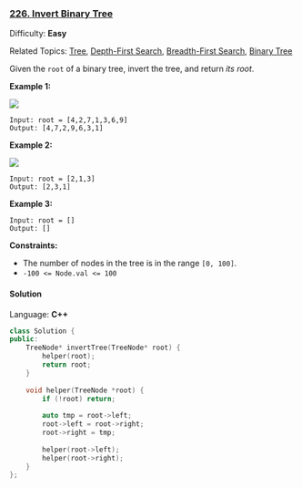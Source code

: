 ### [226\. Invert Binary Tree](https://leetcode.com/problems/invert-binary-tree/)

Difficulty: **Easy**

Related Topics: [Tree](https://leetcode.com/tag/tree/), [Depth-First Search](https://leetcode.com/tag/depth-first-search/), [Breadth-First Search](https://leetcode.com/tag/breadth-first-search/), [Binary Tree](https://leetcode.com/tag/binary-tree/)


Given the `root` of a binary tree, invert the tree, and return _its root_.

**Example 1:**

![](https://assets.leetcode.com/uploads/2021/03/14/invert1-tree.jpg)

```
Input: root = [4,2,7,1,3,6,9]
Output: [4,7,2,9,6,3,1]
```

**Example 2:**

![](https://assets.leetcode.com/uploads/2021/03/14/invert2-tree.jpg)

```
Input: root = [2,1,3]
Output: [2,3,1]
```

**Example 3:**

```
Input: root = []
Output: []
```

**Constraints:**

*   The number of nodes in the tree is in the range `[0, 100]`.
*   `-100 <= Node.val <= 100`


#### Solution

Language: **C++**

```c++
class Solution {
public:
    TreeNode* invertTree(TreeNode* root) {
        helper(root);
        return root;
    }
    
    void helper(TreeNode *root) {
        if (!root) return;
        
        auto tmp = root->left;
        root->left = root->right;
        root->right = tmp;
        
        helper(root->left);
        helper(root->right);
    }
};
```